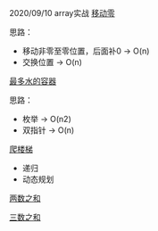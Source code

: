 2020/09/10 
array实战
[移动零](https://leetcode-cn.com/problems/move-zeroes/)

思路：
* 移动非零至零位置，后面补0 -> O(n)
* 交换位置 -> O(n)


[最多水的容器](https://leetcode-cn.com/problems/container-with-most-water/)

思路：
* 枚举 -> O(n2)
* 双指针 -> O(n)

[爬楼梯](https://leetcode.com/problems/climbing-stairs/)
* 递归
* 动态规划

[两数之和](https://leetcode-cn.com/problems/two-sum/)

[三数之和](https://leetcode-cn.com/problems/3sum/)